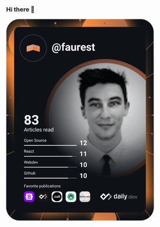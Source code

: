 ### Hi there 👋
<a href="https://app.daily.dev/DailyDevTips"><img src="https://github.com/flupine/flupine/blob/master/devcard.svg" width="400" alt="Chris Bongers's Dev Card"/></a>
<!--
**flupine/flupine** is a ✨ _special_ ✨ repository because its `README.md` (this file) appears on your GitHub profile.

Here are some ideas to get you started:

- 🔭 I’m currently working on ...
- 🌱 I’m currently learning ...
- 👯 I’m looking to collaborate on ...
- 🤔 I’m looking for help with ...
- 💬 Ask me about ...
- 📫 How to reach me: ...
- 😄 Pronouns: ...
- ⚡ Fun fact: ...
-->
